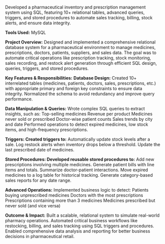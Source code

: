 Developed a pharmaceutical inventory and prescription management system using SQL, featuring 10+ relational tables, advanced queries, triggers, and stored procedures to automate sales tracking, billing, stock alerts, and ensure data integrity.

**Tools Used:** MySQL

**Project Overview:**
Designed and implemented a comprehensive relational database system for a pharmaceutical environment to manage medicines, prescriptions, doctors, patients, suppliers, and sales data. The goal was to automate critical operations like prescription tracking, stock monitoring, sales recording, and restock alert generation through efficient SQL design, queries, triggers, and stored procedures.

**Key Features & Responsibilities:**
**Database Design:**
Created 10+ interrelated tables (medicines, patients, doctors, sales, prescriptions, etc.) with appropriate primary and foreign key constraints to ensure data integrity.
Normalized the schema to avoid redundancy and improve query performance.

**Data Manipulation & Queries:**
Wrote complex SQL queries to extract insights, such as:
Top-selling medicines
Revenue per product
Medicines never sold or prescribed
Doctor-wise patient counts
Sales trends by city and date
Performed operations to detect expired medicines, low stock items, and high-frequency prescriptions.

**Triggers:
Created triggers to:**
Automatically update stock levels after a sale.
Log restock alerts when inventory drops below a threshold.
Update the last prescribed date of medicines.

**Stored Procedures:
Developed reusable stored procedures to:**
Add new prescriptions involving multiple medicines.
Generate patient bills with line items and totals.
Summarize doctor-patient interactions.
Move expired medicines to a log table for historical tracking.
Generate category-based sales reports for any date range.

**Advanced Operations:**
Implemented business logic to detect:
Patients buying unprescribed medicines
Doctors with the most prescriptions
Prescriptions containing more than 3 medicines
Medicines prescribed but never sold (and vice versa)

**Outcome & Impact:**
Built a scalable, relational system to simulate real-world pharmacy operations.
Automated critical business workflows like restocking, billing, and sales tracking using SQL triggers and procedures.
Enabled comprehensive data analysis and reporting for better business decisions in pharmaceutical retail.
